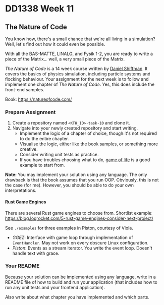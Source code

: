 # DD1338 Week 11

## The Nature of Code

You know how, there's a small chance that we're all living in a simulation? Well, let's find out how it could even be possible.

With all the BAS-MATTE, LINALG, and Fysik 1-2, you are ready to write a piece of the Matrix... well, a very small piece of the Matrix.

_The Nature of Code_ is a 14 week course written by [Daniel Shiffman](https://www.youtube.com/c/TheCodingTrain/featured). It covers the basics of physics simulation, including particle systems and flocking behaviour. Your assignment for the next week is to follow and implement one chapter of _The Nature of Code_. Yes, this does include the front-end samples.

Book: https://natureofcode.com/

### Prepare Assignment

1) Create a repository named `<KTH_ID>-task-10` and clone it. 
2) Navigate into your newly created repository and start writing.
    - Implement the logic of a chapter of choice, though it's not required to do the entire chapter.
    - Visualise the logic, either like the book samples, or something more creative.
    - Consider writing unit tests as practice.
    - If you have troubles choosing what to do, [game of life](<https://natureofcode.com/cellular-automata/#the-game-of-life>) is a good example to start from.

**Note**: You may implement your solution using any language. The only drawback is that the book assumes that you run OOP. Obviously, this is not the case (for me). However, you should be able to do your own interpretations.

#### Rust Game Engines

There are several Rust game engines to choose from. Shortlist example: https://blog.logrocket.com/5-rust-game-engines-consider-next-project/

See `./examples` for three examples in Piston, courtesy of Viola.

- _GGEZ_: Interface with game loop through implementation of `EventHandler`. May not work on every obscure Linux configuration.
- _Piston_: Events as a stream iterator. You write the event loop. Doesn't handle text with grace.

### Your README

Because your solution can be implemented using any language, write in a README file of how to build and run your application (that includes how to run any unit tests and your frontend application).

Also write about what chapter you have implemented and which parts.
